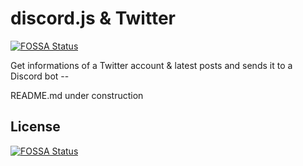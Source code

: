 # discord.js & Twitter
[![FOSSA Status](https://app.fossa.io/api/projects/git%2Bgithub.com%2FGreepTheSheep%2Fdiscord.js-Twitter-integration.svg?type=shield)](https://app.fossa.io/projects/git%2Bgithub.com%2FGreepTheSheep%2Fdiscord.js-Twitter-integration?ref=badge_shield)

Get informations of a Twitter account & latest posts and sends it to a Discord bot --

README.md under construction


## License
[![FOSSA Status](https://app.fossa.io/api/projects/git%2Bgithub.com%2FGreepTheSheep%2Fdiscord.js-Twitter-integration.svg?type=large)](https://app.fossa.io/projects/git%2Bgithub.com%2FGreepTheSheep%2Fdiscord.js-Twitter-integration?ref=badge_large)